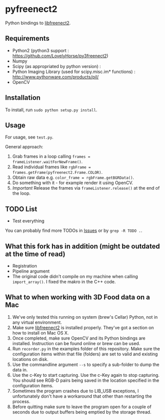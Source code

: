 pyfreenect2
===========

Python bindings to [libfreenect2](https://github.com/OpenKinect/libfreenect2).

Requirements
---------

- Python2 (python3 support : https://github.com/LovelyHorse/py3freenect2)
- Numpy
- Scipy (as appropriated by python version) :
- Python Imaging Library (used for scipy.misc.im* functions) : http://www.pythonware.com/products/pil/
- OpenCV

Installation
---------

To install, run `sudo python setup.py install`.

Usage
---------

For usage, see `test.py`.

General approach:

1. Grab frames in a loop calling `frames = frameListener.waitForNewFrame()`.
2. Read individual frames like `rgbFrame = frames.getFrame(pyfreenect2.Frame.COLOR)`.
3. Obtain raw data e.g. `color_frame = rgbFrame.getBGRData()`.
4. Do something with it - for example render it using OpenCV.
5. *Important* Release the frames via `frameListener.release()` at the end of the loop.


TODO List
---------
 * Test everything

You can probably find more TODOs in [Issues](https://github.com/tikiking1/pyfreenect2/issues) or by `grep -R TODO .`.

What this fork has in addition (might be outdated at the time of read)
---------
- Registration
- Pipeline argument
- The original code didn't compile on my machine when calling `import_array()`. I fixed the makro in the C++ code.

What to when working with 3D Food data on a Mac
---------
1. We've only tested this running on system (brew's Cellar) Python, not in any virtual environment.
2. Make sure [libfreenect2](https://github.com/OpenKinect/libfreenect2) is installed properly. They've got a section on how to install on Mac OS X.
3. Once completed, make sure OpenCV and its Python bindings are installed. Instruction can be found online or brew can be used.
4. Run ```recorder.py``` in the examples folder of this repository. Make sure the configuration items within that file (folders) are set to valid and existing locations on disk.
5. Use the commandline argument ```--s``` to specify a sub-folder to dump the data in.
6. Use the c-Key to start capturing. Use the c-Key again to stop capturing. You should see RGB-D pairs being saved in the location specified in the configuration items.
7. Sometimes the program crashes due to LIB_USB exceptions, I unfortunately don't have a workaround that other than restarting the process.
8. Before quitting make sure to leave the program open for a couple of seconds due to output buffers being emptied by the storage thread.
